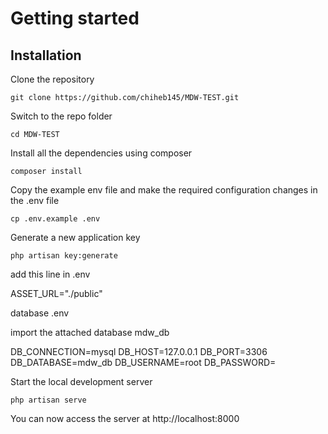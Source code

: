 
# Getting started

## Installation

Clone the repository

    git clone https://github.com/chiheb145/MDW-TEST.git

Switch to the repo folder

    cd MDW-TEST

Install all the dependencies using composer

    composer install

Copy the example env file and make the required configuration changes in the .env file

    cp .env.example .env

Generate a new application key

    php artisan key:generate

add this line in .env

ASSET_URL="./public"

database .env

import the attached database mdw_db

DB_CONNECTION=mysql
DB_HOST=127.0.0.1
DB_PORT=3306
DB_DATABASE=mdw_db
DB_USERNAME=root
DB_PASSWORD=

Start the local development server

    php artisan serve

You can now access the server at http://localhost:8000

